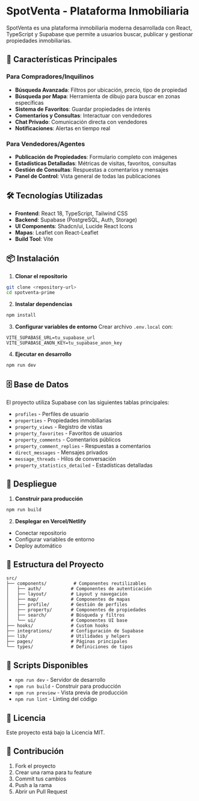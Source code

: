 # SpotVenta - Plataforma Inmobiliaria

SpotVenta es una plataforma inmobiliaria moderna desarrollada con React, TypeScript y Supabase que permite a usuarios buscar, publicar y gestionar propiedades inmobiliarias.

## 🚀 Características Principales

### Para Compradores/Inquilinos
- **Búsqueda Avanzada**: Filtros por ubicación, precio, tipo de propiedad
- **Búsqueda por Mapa**: Herramienta de dibujo para buscar en zonas específicas
- **Sistema de Favoritos**: Guardar propiedades de interés
- **Comentarios y Consultas**: Interactuar con vendedores
- **Chat Privado**: Comunicación directa con vendedores
- **Notificaciones**: Alertas en tiempo real

### Para Vendedores/Agentes
- **Publicación de Propiedades**: Formulario completo con imágenes
- **Estadísticas Detalladas**: Métricas de visitas, favoritos, consultas
- **Gestión de Consultas**: Respuestas a comentarios y mensajes
- **Panel de Control**: Vista general de todas las publicaciones

## 🛠️ Tecnologías Utilizadas

- **Frontend**: React 18, TypeScript, Tailwind CSS
- **Backend**: Supabase (PostgreSQL, Auth, Storage)
- **UI Components**: Shadcn/ui, Lucide React Icons
- **Mapas**: Leaflet con React-Leaflet
- **Build Tool**: Vite

## 📦 Instalación

1. **Clonar el repositorio**
```bash
git clone <repository-url>
cd spotventa-prime
```

2. **Instalar dependencias**
```bash
npm install
```

3. **Configurar variables de entorno**
Crear archivo `.env.local` con:
```env
VITE_SUPABASE_URL=tu_supabase_url
VITE_SUPABASE_ANON_KEY=tu_supabase_anon_key
```

4. **Ejecutar en desarrollo**
```bash
npm run dev
```

## 🗄️ Base de Datos

El proyecto utiliza Supabase con las siguientes tablas principales:

- `profiles` - Perfiles de usuario
- `properties` - Propiedades inmobiliarias
- `property_views` - Registro de vistas
- `property_favorites` - Favoritos de usuarios
- `property_comments` - Comentarios públicos
- `property_comment_replies` - Respuestas a comentarios
- `direct_messages` - Mensajes privados
- `message_threads` - Hilos de conversación
- `property_statistics_detailed` - Estadísticas detalladas

## 🚀 Despliegue

1. **Construir para producción**
```bash
npm run build
```

2. **Desplegar en Vercel/Netlify**
- Conectar repositorio
- Configurar variables de entorno
- Deploy automático

## 📁 Estructura del Proyecto

```
src/
├── components/          # Componentes reutilizables
│   ├── auth/           # Componentes de autenticación
│   ├── layout/         # Layout y navegación
│   ├── map/            # Componentes de mapas
│   ├── profile/        # Gestión de perfiles
│   ├── property/       # Componentes de propiedades
│   ├── search/         # Búsqueda y filtros
│   └── ui/             # Componentes UI base
├── hooks/              # Custom hooks
├── integrations/       # Configuración de Supabase
├── lib/                # Utilidades y helpers
├── pages/              # Páginas principales
└── types/              # Definiciones de tipos
```

## 🔧 Scripts Disponibles

- `npm run dev` - Servidor de desarrollo
- `npm run build` - Construir para producción
- `npm run preview` - Vista previa de producción
- `npm run lint` - Linting del código

## 📝 Licencia

Este proyecto está bajo la Licencia MIT.

## 🤝 Contribución

1. Fork el proyecto
2. Crear una rama para tu feature
3. Commit tus cambios
4. Push a la rama
5. Abrir un Pull Request
